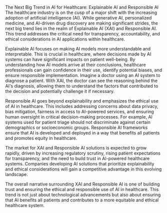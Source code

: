 The Next Big Trend in AI for Healthcare: Explainable AI and Responsible AI
The healthcare industry is on the cusp of a major shift with the increasing adoption of artificial intelligence (AI). While generative AI, personalized medicine, and AI-driven drug discovery are making significant strides, the next big trend lies in the realm of Explainable AI (XAI) and Responsible AI. This trend addresses the critical need for transparency, accountability, and ethical considerations in AI applications within healthcare.

Explainable AI focuses on making AI models more understandable and interpretable. This is crucial in healthcare, where decisions made by AI systems can have significant impacts on patient well-being. By understanding how AI models arrive at their conclusions, healthcare professionals can gain confidence in their use, identify potential biases, and ensure responsible implementation. Imagine a doctor using an AI system to diagnose a patient. With XAI, the doctor can see the reasoning behind the AI's diagnosis, allowing them to understand the factors that contributed to the decision and potentially challenge it if necessary.

Responsible AI goes beyond explainability and emphasizes the ethical use of AI in healthcare. This includes addressing concerns about data privacy, bias mitigation, fairness in access to AI-powered services, and ensuring human oversight in critical decision-making processes. For example, AI systems used for patient triage should not discriminate against certain demographics or socioeconomic groups. Responsible AI frameworks ensure that AI is developed and deployed in a way that benefits all patients and promotes equity in healthcare.

The market for XAI and Responsible AI solutions is expected to grow rapidly, driven by increasing regulatory scrutiny, rising patient expectations for transparency, and the need to build trust in AI-powered healthcare systems. Companies developing AI solutions that prioritize explainability and ethical considerations will gain a competitive advantage in this evolving landscape.

The overall narrative surrounding XAI and Responsible AI is one of building trust and ensuring the ethical and responsible use of AI in healthcare. This trend is not just about technological advancements but also about ensuring that AI benefits all patients and contributes to a more equitable and ethical healthcare system.
